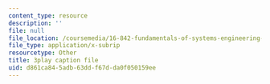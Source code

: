 ```yaml
---
content_type: resource
description: ''
file: null
file_location: /coursemedia/16-842-fundamentals-of-systems-engineering-fall-2015/d861ca845adb63ddf67dda0f050159ee_CTVFDb44ses.srt
file_type: application/x-subrip
resourcetype: Other
title: 3play caption file
uid: d861ca84-5adb-63dd-f67d-da0f050159ee
---
```


